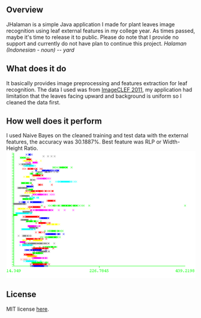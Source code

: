 ## Overview
JHalaman is a simple Java application I made for plant leaves image recognition using leaf external features in my college year. As times passed, maybe it's time to release it to public. Please do note that I provide no support and currently do not have plan to continue this project.
*Halaman (Indonesian - noun) -- yard*

## What does it do
It basically provides image preprocessing and features extraction for leaf recognition. The data I used was from [ImageCLEF 2011](http://www.imageclef.org/2011/Plants), my application had limitation that the leaves facing upward and background is uniform so I cleaned the data first.

## How well does it perform
I used Naive Bayes on the cleaned training and test data with the external features, the accuracy was 30.1887%.
Best feature was RLP or Width-Height Ratio.  
![alt text](./images/RLP.png "RLP distribution")

## License
MIT license [here](./LICENSE).
